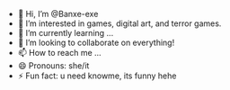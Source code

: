 - 👋 Hi, I’m @Banxe-exe
- 👀 I’m interested in games, digital art, and terror games.
- 🌱 I’m currently learning ...
- 💞️ I’m looking to collaborate on everything!
- 📫 How to reach me ...
- 😄 Pronouns: she/it
- ⚡ Fun fact: u need knowme, its funny hehe

<!---
Banxe-exe/Banxe-exe is a ✨ special ✨ repository because its `README.md` (this file) appears on your GitHub profile.
You can click the Preview link to take a look at your changes.
--->
